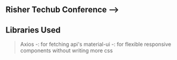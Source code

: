 ## Risher Techub Conference -->

## Libraries Used

> Axios -: for fetching api's
> material-ui -: for flexible responsive components without writing more css

